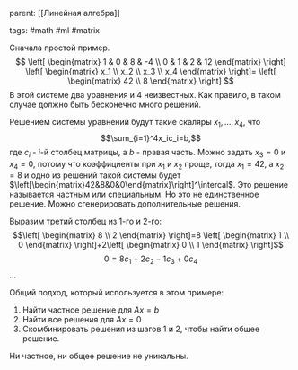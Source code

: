 parent: [[Линейная алгебра]]

tags: #math #ml #matrix 

Сначала простой пример.
$$
\left[
\begin{matrix}
1 & 0 & 8 & -4 \\
0 & 1 & 2 & 12
\end{matrix}
\right]
\left[
\begin{matrix}
x_1 \\
x_2 \\
x_3 \\
x_4
\end{matrix}
\right]=
\left[
\begin{matrix}
42 \\
8
\end{matrix}
\right]
$$
В этой системе два уравнения и 4 неизвестных. Как правило, в таком случае должно быть бесконечно много решений. 

Решением системы уравнений будут такие скаляры $x_1,\dots,x_4$, что $$\sum_{i=1}^4x_ic_i=b,$$где $c_i$ - $i$-й столбец матрицы, а $b$ - правая часть.
Можно задать $x_3=0$ и $x_4=0$, потому что коэффициенты при $x_1$ и $x_2$ проще, тогда $x_1=42$, а $x_2=8$ и одно из решений такой системы будет $\left[\begin{matrix}42&8&0&0\end{matrix}\right]^\intercal$. Это решение называется частным или специальным. Но это не единственное решение. Можно сгенерировать дополнительные решения. 

Выразим третий столбец из 1-го и 2-го: 
$$\left[
\begin{matrix}
8 \\
2
\end{matrix}
\right]=8
\left[
\begin{matrix}
1 \\
0
\end{matrix}
\right]+2\left[
\begin{matrix}
0 \\
1
\end{matrix}
\right]$$
$$0=8c_1+2c_2-1c_3+0c_4$$
...

Общий подход, который используется в этом примере:
1. Найти частное решение для $Ax=b$
2. Найти все решения для $Ax=0$
3. Скомбинировать решения из шагов 1 и 2, чтобы найти общее решение.

Ни частное, ни общее решение не уникальны.